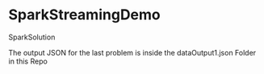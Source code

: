 # SparkStreamingDemo
SparkSolution


The output JSON for the last problem is inside the dataOutput1.json Folder in this Repo
